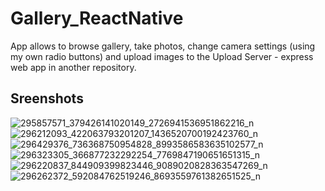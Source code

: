 # Gallery_ReactNative

App allows to browse gallery, take photos, change camera settings (using my own radio buttons) 
and upload images to the Upload Server - express web app in another repository. 

## Sreenshots

![295857571_379426141020149_2726941536951862216_n](https://user-images.githubusercontent.com/92259597/182004895-f48d2851-ba4d-412c-8e4a-aeec905910cd.jpg)
![296212093_422063793201207_1436520700192423760_n](https://user-images.githubusercontent.com/92259597/182004896-169358b4-5a30-49ef-86e2-6ea7c32ffc76.jpg)
![296429376_736368750954828_8993586583635102577_n](https://user-images.githubusercontent.com/92259597/182004899-dbdc2ac5-2fd7-43ed-b7a3-843225b90910.jpg)
![296323305_366877232292254_7769847190651651315_n](https://user-images.githubusercontent.com/92259597/182004900-88291d0f-543b-4c31-a591-49fe4d348db4.jpg)
![296220837_844909399823446_9089020828363547269_n](https://user-images.githubusercontent.com/92259597/182004902-4adc873b-0c4a-447a-b00e-c386bda2bd77.jpg)
![296262372_592084762519246_8693559761382651525_n](https://user-images.githubusercontent.com/92259597/182004905-96fa2d4c-4440-4ebe-bb00-9812eed19899.jpg)

